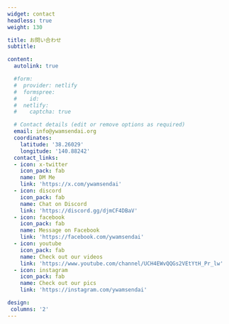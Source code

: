 ```yaml
---
widget: contact
headless: true
weight: 130

title: お問い合わせ
subtitle:

content:
  autolink: true

  #form:
  #  provider: netlify
  #  formspree:
  #    id:
  #  netlify:
  #    captcha: true

  # Contact details (edit or remove options as required)
  email: info@ywamsendai.org
  coordinates:
    latitude: '38.26029'
    longitude: '140.88242'
  contact_links:
  - icon: x-twitter
    icon_pack: fab
    name: DM Me
    link: 'https://x.com/ywamsendai'
  - icon: discord
    icon_pack: fab
    name: Chat on Discord
    link: 'https://discord.gg/djmCF4DBaV'
  - icon: facebook
    icon_pack: fab
    name: Message on Facebook
    link: 'https://facebook.com/ywamsendai'
  - icon: youtube
    icon_pack: fab
    name: Check out our videos
    link: 'https://www.youtube.com/channel/UCH4EWvQQGs2VEtYtH_Pr_lw'
  - icon: instagram
    icon_pack: fab
    name: Check out our pics
    link: 'https://instagram.com/ywamsendai'

design:
 columns: '2'
---
```

